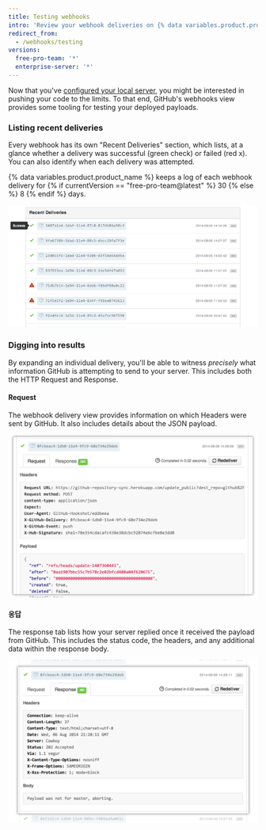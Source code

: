 ```yaml
---
title: Testing webhooks
intro: 'Review your webhook deliveries on {% data variables.product.prodname_dotcom %}, including the HTTP Request and payload as well as the response.'
redirect_from:
  - /webhooks/testing
versions:
  free-pro-team: '*'
  enterprise-server: '*'
---
```



Now that you've [configured your local server](/webhooks/configuring/), you might be interested in pushing your code to the limits. To that end, GitHub's webhooks view provides some tooling for testing your deployed payloads.

### Listing recent deliveries

Every webhook has its own "Recent Deliveries" section, which lists, at a glance whether a delivery was successful (green check) or failed (red x). You can also identify when each delivery was attempted.

{% data variables.product.product_name %} keeps a log of each webhook delivery for {% if currentVersion == "free-pro-team@latest" %} 30 {% else %} 8 {% endif %} days.

![Recent Deliveries view](/assets/images/webhooks_recent_deliveries.png)

### Digging into results

By expanding an individual delivery, you'll be able to witness *precisely* what information GitHub is attempting to send to your server. This includes both the HTTP Request and Response.

#### Request

The webhook delivery view provides information on which Headers were sent by GitHub. It also includes details about the JSON payload.

![Viewing a payload request](/assets/images/payload_request_tab.png)

#### 응답

The response tab lists how your server replied once it received the payload from GitHub. This includes the status code, the headers, and any additional data within the response body.

![Viewing a payload response](/assets/images/payload_response_tab.png)
